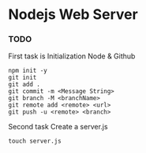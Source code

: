 # Nodejs Web Server

### TODO
First task is Initialization Node & Github
```
npm init -y
git init
git add .
git commit -m <Message String>
git branch -M <branchName>
git remote add <remote> <url>
git push -u <remote> <branch>
```
Second task Create a server.js
```
touch server.js
```
